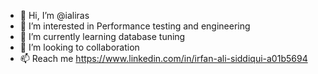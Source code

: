 - 👋 Hi, I’m @ialiras
- 👀 I’m interested in Performance testing and engineering 
- 🌱 I’m currently learning database tuning 
- 💞️ I’m looking to collaboration 
- 📫 Reach me https://www.linkedin.com/in/irfan-ali-siddiqui-a01b5694

<!---
ialiras/ialiras is a ✨ special ✨ repository because its `README.md` (this file) appears on your GitHub profile.
You can click the Preview link to take a look at your changes.
--->
